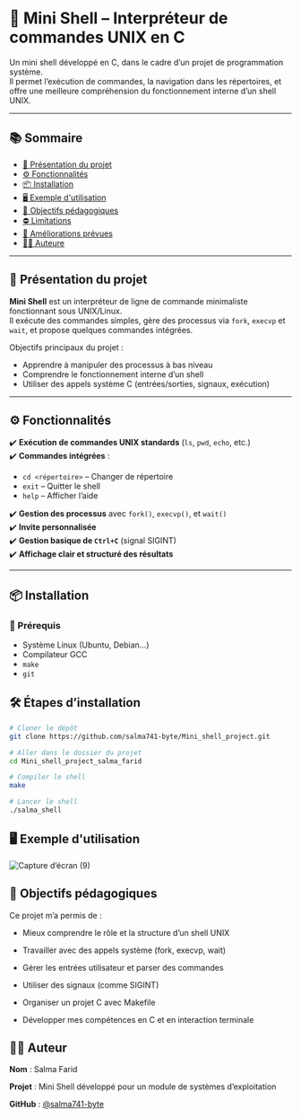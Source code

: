 # 🐚 Mini Shell – Interpréteur de commandes UNIX en C

Un mini shell développé en C, dans le cadre d’un projet de programmation système.  
Il permet l’exécution de commandes, la navigation dans les répertoires, et offre une meilleure compréhension du fonctionnement interne d’un shell UNIX.

---

## 📚 Sommaire

- [🧠 Présentation du projet](#-présentation-du-projet)
- [⚙️ Fonctionnalités](#️-fonctionnalités)
- [📦 Installation](#-installation)
- [🖥️ Exemple d'utilisation](#️-exemple-dutilisation)
- [🎯 Objectifs pédagogiques](#-objectifs-pédagogiques)
- [⛔ Limitations](#-limitations)
- [🚀 Améliorations prévues](#-améliorations-prévues)
- [👩‍💻 Auteure](#-auteure)

---

## 🧠 Présentation du projet

**Mini Shell** est un interpréteur de ligne de commande minimaliste fonctionnant sous UNIX/Linux.  
Il exécute des commandes simples, gère des processus via `fork`, `execvp` et `wait`, et propose quelques commandes intégrées.  

Objectifs principaux du projet :
- Apprendre à manipuler des processus à bas niveau
- Comprendre le fonctionnement interne d’un shell
- Utiliser des appels système C (entrées/sorties, signaux, exécution)

---

## ⚙️ Fonctionnalités

✔️ **Exécution de commandes UNIX standards** (`ls`, `pwd`, `echo`, etc.)  
✔️ **Commandes intégrées** :
- `cd <répertoire>` – Changer de répertoire
- `exit` – Quitter le shell
- `help` – Afficher l’aide

✔️ **Gestion des processus** avec `fork()`, `execvp()`, et `wait()`  
✔️ **Invite personnalisée**  
✔️ **Gestion basique de `Ctrl+C`** (signal SIGINT)  
✔️ **Affichage clair et structuré des résultats**

---

## 📦 Installation

### 🔧 Prérequis

- Système Linux (Ubuntu, Debian…)
- Compilateur GCC
- `make`
- `git`

## 🛠️ Étapes d’installation

```bash
# Cloner le dépôt
git clone https://github.com/salma741-byte/Mini_shell_project.git

# Aller dans le dossier du projet
cd Mini_shell_project_salma_farid

# Compiler le shell
make

# Lancer le shell
./salma_shell

```

## 🖥️ Exemple d'utilisation
![Capture d’écran (9)](https://github.com/user-attachments/assets/e65e7563-a1f4-424f-a103-35fb5c6b35e9)





## 🎯 Objectifs pédagogiques
Ce projet m’a permis de :

- Mieux comprendre le rôle et la structure d’un shell UNIX

- Travailler avec des appels système (fork, execvp, wait)

- Gérer les entrées utilisateur et parser des commandes

- Utiliser des signaux (comme SIGINT)

- Organiser un projet C avec Makefile

- Développer mes compétences en C et en interaction terminale


## 👩‍💻 Auteur

**Nom** : Salma Farid

**Projet** : Mini Shell développé pour un module de systèmes d’exploitation

**GitHub** : [@salma741-byte](https://github.com/salma741-byte/Mini_shell_project)




